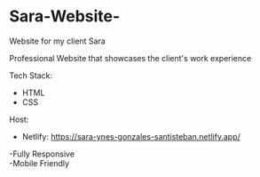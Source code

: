 # Sara-Website-
Website for my client Sara

Professional Website that showcases the client's work experience

Tech Stack:
- HTML
- CSS

Host:
- Netlify: https://sara-ynes-gonzales-santisteban.netlify.app/ 

-Fully Responsive <br>
-Mobile Friendly 

